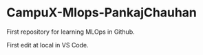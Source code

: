 # CampuX-Mlops-PankajChauhan
First repository for learning MLOps in Github.

First edit at local in VS Code.


